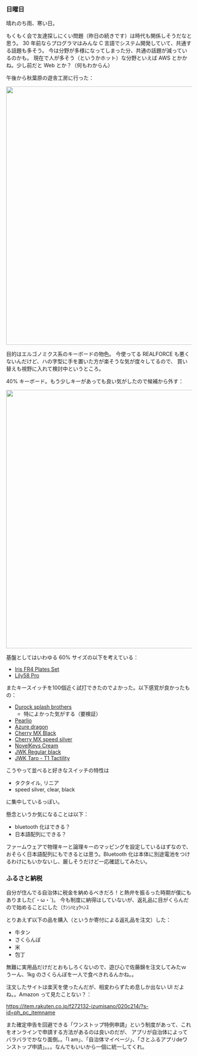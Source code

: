 ### 日曜日

晴れのち雨、寒い日。

もくもく会で友達探しにくい問題（昨日の続きです）は時代も関係しそうだなと思う。
30 年前ならプログラマはみんな C 言語でシステム開発していて、共通する話題も多そう。
今は分野が多様になってしまった分、共通の話題が減っているのかも。
現在で人が多そう（というかホット）な分野といえば AWS とかかね。少し前だと Web とか？（何もわからん）

午後から秋葉原の遊舎工房に行った：

<img src="https://i.imgur.com/EZm0xp2.jpg" width="700">

目的はエルゴノミクス系のキーボードの物色。
今使ってる REALFORCE も悪くないんだけど、ハの字型に手を置いた方が楽そうな気が度々してるので、
買い替えも視野に入れて検討中というところ。

40% キーボード。もう少しキーがあっても良い気がしたので候補から外す：

<img src="https://i.imgur.com/hz6EypM.jpg" width="700">

基盤としてはいわゆる 60% サイズの以下を考えている：

- [Iris FR4 Plates Set](https://shop.yushakobo.jp/products/iris-fr4-plates-set)
- [Lily58 Pro](https://shop.yushakobo.jp/products/lily58-pro?variant=37665701560481)

またキースイッチを100個近く試打できたのでよかった。以下感覚が良かったもの：

- [Durock splash brothers](https://shop.yushakobo.jp/products/5364?_pos=1&_sid=4256d82bd&_ss=r)
    - 特によかった気がする（要検証）
- [Pearlio](https://shop.yushakobo.jp/products/4315?_pos=1&_sid=3383d9434&_ss=r)
- [Azure dragon](https://shop.yushakobo.jp/products/3819?_pos=1&_sid=278bd9d8f&_ss=r)
- [Cherry MX Black](https://shop.yushakobo.jp/products/cherry-mx?variant=44079445737703)
- [Cherry MX speed silver](https://shop.yushakobo.jp/products/cherry-mx?variant=44079445606631)
- [NovelKeys Cream](https://shop.yushakobo.jp/products/novelkeys-cream-switches)
- [JWK Regular black](https://shop.yushakobo.jp/products/4651?_pos=1&_sid=a4be320d9&_ss=r)
- [JWK Taro - T1 Tactility](https://shop.yushakobo.jp/products/4663?_pos=1&_sid=cbca029d5&_ss=r)

こうやって並べると好きなスイッチの特性は

- タクタイル, リニア
- speed silver, clear, black

に集中しているっぽい。

懸念というか気になることは以下：

- bluetooth 化はできる？
- 日本語配列にできる？

ファームウェアで物理キーと論理キーのマッピングを設定しているはずなので、おそらく日本語配列にもできるとは思う。Bluetooth 化は本体に別途電池をつけるわけにもいかないし、厳しそうだけど一応確認してみたい。

### ふるさと納税

自分が住んでる自治体に税金を納めるべきだろ！と熱弁を振るった時期が僕にもありました(´・ω・`)。
今も制度に納得はしていないが、返礼品に目がくらんだので始めることにした（ｸﾝｼﾊﾋｮｳﾍﾝｽ

とりあえず以下の品を購入（というか寄付による返礼品を注文）した：

- 牛タン
- さくらんぼ
- 米
- 包丁

無難に実用品だけだとおもしろくないので、遊び心で佐藤錦を注文してみたｗ
うーん、1kg のさくらんぼを一人で食べきれるんかね。。

注文したサイトは楽天を使ったんだが、相変わらずため息しか出ない UI だよね。。Amazon って見たことない？：

https://item.rakuten.co.jp/f272132-izumisano/020c214/?s-id=ph_pc_itemname

また確定申告を回避できる「ワンストップ特例申請」という制度があって、これをオンラインで申請する方法があるのは良いのだが、
アプリが自治体によってバラバラでかなり面倒。。「I am」、「自治体マイページ」、「さとふるアプリdeワンストップ申請」。。。なんでもいいから一個に統一してくれ。
